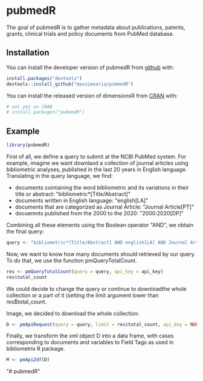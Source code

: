 
# pubmedR

<!-- badges: start -->
<!-- badges: end -->

The goal of pubmedR is to gather metadata about publications, patents, grants, clinical trials and policy documents from PubMed database.

## Installation

You can install the developer version of pubmedR from [github](https://github.com) with:

``` r
install.packages("devtools")
devtools::install_github("massimoaria/pubmedR")
```

You can install the released version of dimensionsR from [CRAN](https://CRAN.R-project.org) with:

``` r
# not yet on CRAN
# install.packages("pubmedR")
```

## Example

``` r
library(pubmedR)
```

First of all, we define a query to submit at the NCBI PubMed system.
For example, imagine we want downlaod a collection of journal articles using bibliometric analyses, published in the last 20 years in English language.
Translating in the query language, we find:
- documents cointaining the word bibliometric and its variations in their title or abstract: "bibliometric*[Title/Abstract]"
- documents written in English language: "english[LA]"
- documents that are categorized as Journal Article: "Journal Article[PT]"
- docuemnts published from the 2000 to the 2020: "2000:2020[DP]"

Combining all these elements using the Boolean operator "AND", we obtain the final query:

``` r
query <- "bibliometric*[Title/Abstract] AND english[LA] AND Journal Article[PT] AND 2000:2020[DP]"
```
Now, we want to know how many documents should retrieved by our query. 
To do that, we use the function pmQueryTotalCount.
``` r
res <- pmQueryTotalCount(query = query, api_key = api_key)
res$total_count
```
We could decide to change the query or continue to downloadthe whole collection or a part of it (setting the limit argument lower than res$total_count.

Image, we decided to download the whole collection:

``` r
D <- pmApiRequest(query = query, limit = res$total_count, api_key = NULL)
```
Finally, we transform the xml object D into a data frame, with cases corresponding to documents and variables to Field Tags as used in bibliometrix R package.

``` r
M <- pmApi2df(D)
```


"# pubmedR" 
